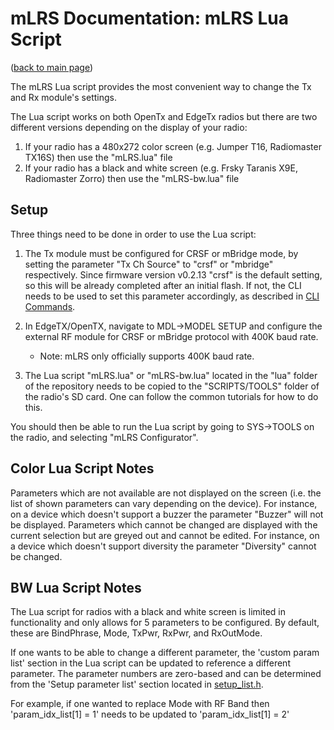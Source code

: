 # mLRS Documentation: mLRS Lua Script #

([back to main page](../README.md))

The mLRS Lua script provides the most convenient way to change the Tx and Rx module's settings.

The Lua script works on both OpenTx and EdgeTx radios but there are two different versions depending on the display of your radio:
1. If your radio has a 480x272 color screen (e.g. Jumper T16, Radiomaster TX16S) then use the "mLRS.lua" file
2. If your radio has a black and white screen (e.g. Frsky Taranis X9E, Radiomaster Zorro) then use the "mLRS-bw.lua" file

## Setup

Three things need to be done in order to use the Lua script:

1. The Tx module must be configured for CRSF or mBridge mode, by setting the parameter "Tx Ch Source" to "crsf" or "mbridge" respectively. Since firmware version v0.2.13 "crsf" is the default setting, so this will be already completed after an initial flash. If not, the CLI needs to be used to set this parameter accordingly, as described in [CLI Commands](CLI.md).

2. In EdgeTX/OpenTX, navigate to MDL->MODEL SETUP and configure the external RF module for CRSF or mBridge protocol with 400K baud rate.

    - Note: mLRS only officially supports 400K baud rate.

3. The Lua script "mLRS.lua" or "mLRS-bw.lua" located in the "lua" folder of the repository needs to be copied to the "SCRIPTS/TOOLS" folder of the radio's SD card. One can follow the common tutorials for how to do this.

You should then be able to run the Lua script by going to SYS->TOOLS on the radio, and selecting "mLRS Configurator".

## Color Lua Script Notes

Parameters which are not available are not displayed on the screen (i.e. the list of shown parameters can vary depending on the device). For instance, on a device which doesn't support a buzzer the parameter "Buzzer" will not be displayed. Parameters which cannot be changed are displayed with the current selection but are greyed out and cannot be edited. For instance, on a device which doesn't support diversity the parameter "Diversity" cannot be changed.

## BW Lua Script Notes

The Lua script for radios with a black and white screen is limited in functionality and only allows for 5 parameters to be configured.  By default, these are BindPhrase, Mode, TxPwr, RxPwr, and RxOutMode.

If one wants to be able to change a different parameter, the 'custom param list' section in the Lua script can be updated to reference a different parameter.  The parameter numbers are zero-based and can be determined from the 'Setup parameter list' section located in [setup_list.h](https://github.com/olliw42/mLRS/blob/main/mLRS/Common/setup_list.h).

For example, if one wanted to replace Mode with RF Band then 'param_idx_list[1] = 1' needs to be updated to 'param_idx_list[1] = 2'